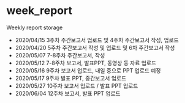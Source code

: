 # week_report
Weekly report storage

- 2020/04/15 3주차 주간보고서 업로드 및 4주차 주간보고서 작성, 업로드
- 2020/04/20 5주차 주간보고서 작성 및 업로드 및 6차 주간보고서 작성
- 2020/05/07 7-8주차 주간보고서,  작성
- 2020/05/12 7-8주차 보고서, 발표PPT, 동영상 등 자료 업로드
- 2020/05/16 9주차 보고서 업로드, 내일 중으로 PPT 업로드 예정
- 2020/05/17 9주차 발표 PPT, 중간보고서 업로드
- 2020/05/27 10주차 보고서 업로드 / 발표 PPT 업로드 
- 2020/06/04 12주차 보고서, 발표 PPT 업로드
